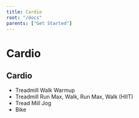 ```yaml
---
title: Cardio
root: "/docs"
parents: ["Get Started"]
---
```

<h1>
    Cardio
</h1>

## Cardio

- Treadmill Walk Warmup
- Treadmill Run Max, Walk, Run Max, Walk (HIIT)
- Tread Mill Jog
- Bike
